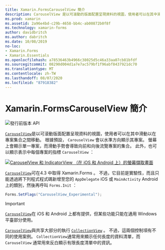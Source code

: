 ```yaml
---
title: Xamarin.FormsCarouselView 簡介
description: CarouselView 是以可滾動的版面配置呈現資料的視圖，使用者可以在其中滑動以移動專案集合。
ms.prod: xamarin
ms.assetid: 2a96e4bd-c29b-4658-bb4c-ab00872b0f8f
ms.technology: xamarin-forms
author: davidbritch
ms.author: dabritch
ms.date: 10/08/2019
no-loc:
- Xamarin.Forms
- Xamarin.Essentials
ms.openlocfilehash: a78536463b4966c38025d5c46a33aa07cb81bfdf
ms.sourcegitcommit: 08290d004d1a7e7ac579bf1f96abf8437921dc70
ms.translationtype: MT
ms.contentlocale: zh-TW
ms.lasthandoff: 08/07/2020
ms.locfileid: "87918382"
---
```

# <a name="no-locxamarinforms-carouselview-introduction"></a>Xamarin.FormsCarouselView 簡介

![發行前版本 API](~/media/shared/preview.png)

[`CarouselView`](xref:Xamarin.Forms.CarouselView)是以可滾動版面配置呈現資料的視圖，使用者可以在其中滑動以在專案集合之間移動。 根據預設， `CarouselView` 會以水準方向顯示其專案。 螢幕上會顯示單一專案，而滑動手勢會導致向前和向後流覽專案的集合。 此外，也可以顯示表示中每個專案的指標 `CarouselView` ：

[![CarouselView 和 IndicatorView （在 iOS 和 Android 上）的螢幕擷取畫面](populate-data-images/indicators.png "IndicatorView 圓形")](populate-data-images/indicators-large.png#lightbox "IndicatorView 圓形")

[`CarouselView`](xref:Xamarin.Forms.CarouselView)可在4.3 中取得 Xamarin.Forms 。 不過，它目前是實驗性，而且只能透過將下列程式程式碼新增至您的 `AppDelegate` iOS 或 `MainActivity` Android 上的類別，然後再呼叫 `Forms.Init` ：

```csharp
Forms.SetFlags("CarouselView_Experimental");
```

> [!IMPORTANT]
> [`CarouselView`](xref:Xamarin.Forms.CarouselView)在 iOS 和 Android 上都有提供，但某些功能只能在通用 Windows 平臺部分使用。

[`CarouselView`](xref:Xamarin.Forms.CarouselView)與共享大部分的執行 [`CollectionView`](xref:Xamarin.Forms.CollectionView) 。 不過，這兩個控制項有不同的使用案例。 `CollectionView`通常用來顯示任何長度的資料清單，而 `CarouselView` 通常用來反白顯示有限長度清單中的資訊。
